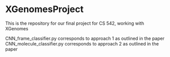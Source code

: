 # XGenomesProject

This is the repository for our final project for CS 542, working with XGenomes

CNN_frame_classifier.py corresponds to approach 1 as outlined in the paper
CNN_molecule_classifier.py corresponds to approach 2 as outlined in the paper
